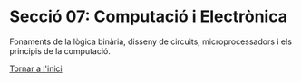 # Secció 07: Computació i Electrònica
Fonaments de la lògica binària, disseny de circuits, microprocessadors i els principis de la computació.

[Tornar a l'inici](../README.md)
